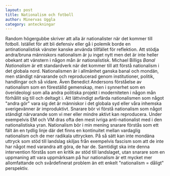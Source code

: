 ```yaml
---
layout: post
title: Nationalism och fotboll 
author: Minervas Uggla
category: anteckningar
---
```


Random högergubbe skriver att alla är nationalister när det kommer till fotboll. Istället för att bli defensiv eller gå i polemik borde en antinationalistisk vänster kanske använda tillfället för reflektion. Att stödja andra/bruna människors nationalism är ju inget nytt men det är inte heller obekant att vänstern i någon mån är nationalistisk. Michael Billigs _Banal Nationalism_ är ett standardverk när det kommer till att förstå nationalism i det globala nord. Nationalismen är i allmänhet ganska banal och mondän, men ständigt närvarande och reproducerad genom institutioner, politik, handlingar och så vidare. Även Benedict Andersons förståelse av nationalism som en föreställd gemenskap, men i synnerhet som en överideologi som alla andra politiska projekt i moderniteten i någon mån förhållit sig till och deltagit i. Att lättvindigt avfärda nationalismen som något "andra gör" vara sig det är människor i det globala syd eller våra inhemska sverigevänner är improduktivt. Snarare bör vi förstå nationalism som något ständigt närvarande som vi mer eller mindre aktivt kan reproducera. Under exempelvis EM och VM dras ofta den mest ivriga anti-nationalist med i den nationalistiska yran. Nationalism bör i min mening snarare förstås som ett fält än en tydlig linje där det finns en kontinuitet mellan vardaglig nationalism och de mer radikala uttrycken. På så sätt kan inte mondäna uttryck som stöd till landslag skiljas från exempelvis fascism som att de inte har något med varandra att göra, de har de. Samtidigt ska inte denna intervention förstås som en kritik av stöd till landslaget, utan snarare som en uppmaning att vara uppmärksam på hur nationalism är ett mycket mer allomfattande och svårdefinerat problem än ett enkelt "nationalism = dåligt" perspektiv.

